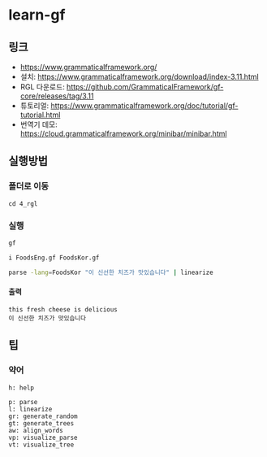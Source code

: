 # learn-gf
## 링크
- https://www.grammaticalframework.org/
- 설치: https://www.grammaticalframework.org/download/index-3.11.html
- RGL 다운로드: https://github.com/GrammaticalFramework/gf-core/releases/tag/3.11
- 튜토리얼: https://www.grammaticalframework.org/doc/tutorial/gf-tutorial.html
- 번역기 데모: https://cloud.grammaticalframework.org/minibar/minibar.html
## 실행방법
### 폴더로 이동
```
cd 4_rgl
```
### 실행
```sh
gf
```
```sh
i FoodsEng.gf FoodsKor.gf
```
```sh
parse -lang=FoodsKor "이 신선한 치즈가 맛있습니다" | linearize
```
#### 출력
```
this fresh cheese is delicious
이 신선한 치즈가 맛있습니다
```
## 팁
### 약어
```
h: help

p: parse
l: linearize
gr: generate_random
gt: generate_trees
aw: align_words
vp: visualize_parse
vt: visualize_tree
```